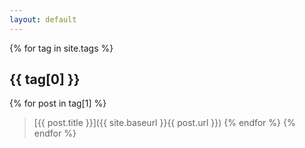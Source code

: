 ```yaml
---
layout: default
---
```

{% for tag in site.tags %}
## {{ tag[0] }}
  {% for post in tag[1] %}
> [{{ post.title }}]({{ site.baseurl }}{{ post.url }})
  {% endfor %}
{% endfor %}
